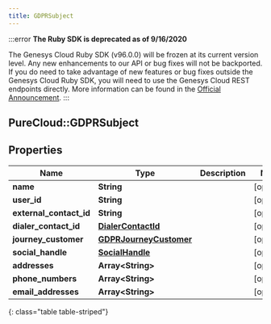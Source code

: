 ```yaml
---
title: GDPRSubject
---
```


:::error
**The Ruby SDK is deprecated as of 9/16/2020**

The Genesys Cloud Ruby SDK (v96.0.0) will be frozen at its current version level. Any new enhancements to our API or bug fixes will not be backported. If you do need to take advantage of new features or bug fixes outside the Genesys Cloud Ruby SDK, you will need to use the Genesys Cloud REST endpoints directly. More information can be found in the [Official Announcement](https://developer.mypurecloud.com/forum/t/announcement-genesys-cloud-ruby-sdk-end-of-life/8850).
:::


## PureCloud::GDPRSubject

## Properties

|Name | Type | Description | Notes|
|------------ | ------------- | ------------- | -------------|
| **name** | **String** |  | [optional] |
| **user_id** | **String** |  | [optional] |
| **external_contact_id** | **String** |  | [optional] |
| **dialer_contact_id** | [**DialerContactId**](DialerContactId.html) |  | [optional] |
| **journey_customer** | [**GDPRJourneyCustomer**](GDPRJourneyCustomer.html) |  | [optional] |
| **social_handle** | [**SocialHandle**](SocialHandle.html) |  | [optional] |
| **addresses** | **Array&lt;String&gt;** |  | [optional] |
| **phone_numbers** | **Array&lt;String&gt;** |  | [optional] |
| **email_addresses** | **Array&lt;String&gt;** |  | [optional] |
{: class="table table-striped"}


